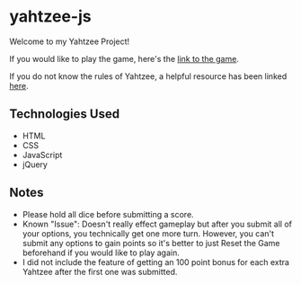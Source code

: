 # yahtzee-js
Welcome to my Yahtzee Project! 

If you would like to play the game, here's the <a href="https://dannythekid1292.github.io/yahtzee-js/">link to the game</a>.

If you do not know the rules of Yahtzee, a helpful resource has been linked <a href="https://gamerules.com/rules/yahtzee-dice-game/">here</a>.

<h2><strong>Technologies Used</strong></h2>
<ul>
  <li>HTML</li>
  <li>CSS</li>
  <li>JavaScript</li>
  <li>jQuery</li>
 </ul>

<h2>Notes</h2>
<ul>
  <li>Please hold all dice before submitting a score.</li>
<li>Known "Issue": Doesn't really effect gameplay but after you submit all of your options, you technically get one more turn. However, you can't submit any options to gain points so it's better to just Reset the Game beforehand if you would like to play again.</li>
<li>I did not include the feature of getting an 100 point bonus for each extra Yahtzee after the first one was submitted.</li>
</ul>
